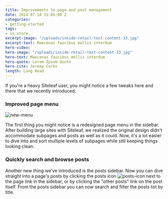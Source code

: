```yaml
---
title: Improvements to page and post management
date: 2014-07-10 15:05:00 Z
categories:
- getting-started
tags:
- in-store
excerpt-image: "/uploads/inside-retail-test-content-33.jpg"
excerpt-text: Maecenas faucibus mollis interdum
hero-video:
hero-image: "/uploads/inside-retail-test-content-33.jpg"
hero-text: Maecenas faucibus mollis interdum
hero-quote: Lorem Ipsum Quote
hero-cite: Jeremy Corbs
length: Long Read
---
```


If you're a heavy Siteleaf user, you might notice a few tweaks here and there that we recently introduced. 

### Improved page menu

![new-menu](/uploads/new-menu.jpg)

The first thing you might notice is a redesigned page menu in the sidebar. After building large sites with Siteleaf, we realized the original design didn't accommodate subpages and posts as well as it could. Now, it's a lot easier to dive into and sort multiple levels of subpages while still keeping things looking clean. 

### Quickly search and browse posts

Another new thing we've introduced is the posts sidebar. Now you can dive straight into a page's posts by clicking the posts icon ![posts-icon](/uploads/posts-icon.png) next to the page link in the sidebar, or by clicking the "other posts" link on the post itself. From the posts sidebar you can now search and filter the posts list by title.
